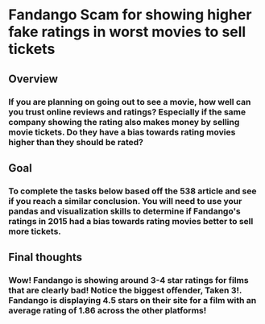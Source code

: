 # Fandango Scam for showing higher fake ratings in worst movies to sell tickets
## Overview
### If you are planning on going out to see a movie, how well can you trust online reviews and ratings? Especially if the same company showing the rating also makes money by selling movie tickets. Do they have a bias towards rating movies higher than they should be rated?
## Goal
### To complete the tasks below based off the 538 article and see if you reach a similar conclusion. You will need to use your pandas and visualization skills to determine if Fandango's ratings in 2015 had a bias towards rating movies better to sell more tickets.
## Final thoughts
### Wow! Fandango is showing around 3-4 star ratings for films that are clearly bad! Notice the biggest offender, Taken 3!. Fandango is displaying 4.5 stars on their site for a film with an average rating of 1.86 across the other platforms!
